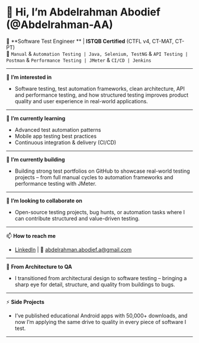 # 👋 Hi, I’m Abdelrahman Abodief (@Abdelrahman-AA)

🎯 **Software Test Engineer ** | **ISTQB Certified** (CTFL v4, CT-MAT, CT-PT)  
🧪 ```Manual``` & ```Automation Testing | Java, Selenium, TestNG``` & ```API Testing | Postman``` & ```Performance Testing | JMeter``` & ```CI/CD | Jenkins``` 

---

👀 **I’m interested in**  
  - Software testing, test automation frameworks, clean architecture, API and performance testing, and how structured testing improves product quality and user experience in real-world applications.

---

🌱 **I’m currently learning**  
  - Advanced test automation patterns  
  - Mobile app testing best practices  
  - Continuous integration & delivery (CI/CD)

---

💼 **I’m currently building**  
  - Building strong test portfolios on GitHub to showcase real-world testing projects – from full manual cycles to automation frameworks and performance testing with JMeter.

---

💞️ **I’m looking to collaborate on**  
  - Open-source testing projects, bug hunts, or automation tasks where I can contribute structured and value-driven testing.

---

📫 **How to reach me**  
  - [LinkedIn](https://www.linkedin.com/in/abdelrahman-abodief) | 📧 abdelrahman.abodief.a@gmail.com

---

🚀 **From Architecture to QA**   
  - I transitioned from architectural design to software testing – bringing a sharp eye for detail, structure, and quality from buildings to bugs.

---

⚡ **Side Projects**  
  - I’ve published educational Android apps with 50,000+ downloads, and now I’m applying the same drive to quality in every piece of software I test.

---

<!---
Abdelrahman-AA/Abdelrahman-AA is a ✨ special ✨ repository because its `README.md` (this file) appears on your GitHub profile.
You can click the Preview link to take a look at your changes.
--->
